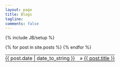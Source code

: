 ```yaml
---
layout: page
title: Blogs
tagline:
comments: false
---
```

{% include JB/setup %}

<table class="table table-hover">
    <tbody>
        {% for post in site.posts %}
        <tr>
            <td style="border: none; padding: 0;text-align: right;">{{ post.date | date_to_string }}</td>
            <td style="border: none;"></td>
            <td style="border: none; padding: 0;">
                &raquo; 
                <a href="{{ BASE_PATH }}{{ post.url }}">
                    {{ post.title }}
                </a>
            </td>
        </tr>
        {% endfor %}
    </tbody>
</table>

